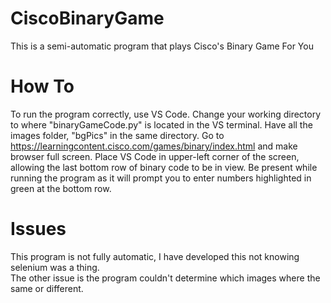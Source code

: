 # CiscoBinaryGame
This is a semi-automatic program that plays Cisco's Binary Game For You

# How To
To run the program correctly, use VS Code.  Change your working directory to where "binaryGameCode.py" is located in the VS terminal. 
Have all the images folder, "bgPics" in the same directory. 
Go to https://learningcontent.cisco.com/games/binary/index.html and make browser full screen. 
Place VS Code in upper-left corner of the screen, allowing the last bottom row of binary code to be in view.
Be present while running the program as it will prompt you to enter numbers highlighted in green at the bottom row.

# Issues
This program is not fully automatic, I have developed this not knowing selenium was a thing.  
The other issue is the program couldn't determine which images where the same or different.
